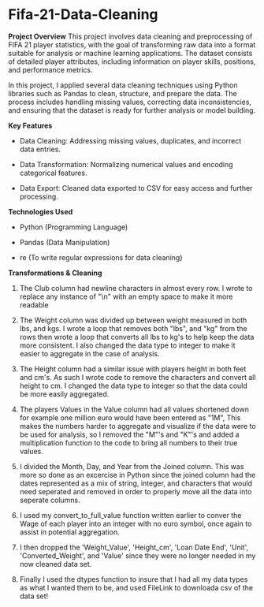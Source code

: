 # Fifa-21-Data-Cleaning
**Project Overview**
This project involves data cleaning and preprocessing of FIFA 21 player statistics, with the goal of transforming raw data into a format suitable for analysis or machine learning applications. The dataset consists of detailed player attributes, including information on player skills, positions, and performance metrics.

In this project, I applied several data cleaning techniques using Python libraries such as Pandas to clean, structure, and prepare the data. The process includes handling missing values, correcting data inconsistencies, and ensuring that the dataset is ready for further analysis or model building.

**Key Features**
- Data Cleaning: Addressing missing values, duplicates, and incorrect data entries.

- Data Transformation: Normalizing numerical values and encoding categorical features.

- Data Export: Cleaned data exported to CSV for easy access and further processing.

**Technologies Used**
- Python (Programming Language)

- Pandas (Data Manipulation)

- re (To write regular expressions for data cleaning)

**Transformations & Cleaning**
1. The Club column had newline characters in almost every row. I wrote to replace any instance of "\n" with an empty space to make it more readable

2. The Weight column was divided up between weight measured in both lbs, and kgs. I wrote a loop that removes both "lbs", and "kg" from the rows then wrote a loop that converts all lbs to kg's to help keep the data more consistent. I also changed the data type to integer to make it easier to aggregate in the case of analysis.

3. The Height column had a similar issue with players height in both feet and cm's. As such I wrote code to remove the characters and convert all height to cm. I changed the data type to integer so that the data could be more easily aggregated.

4. The players Values in the Value column had all values shortened down for example one million euro would have been entered as "1M", This makes the numbers harder to aggregate and visualize if the data were to be used for analysis, so I removed the "M"'s and "K"'s and added a multiplication function to the code to bring all numbers to their true values.

5. I divided the Month, Day, and Year from the Joined column. This was more so done as an excercise in Python since the joined column had the dates represented as a mix of string, integer, and characters that would need seperated and removed in order to properly move all the data into seperate columns.

6. I used my convert_to_full_value function written earlier to conver the Wage of each player into an integer with no euro symbol, once again to assist in potential aggregation.

7. I then dropped the 'Weight_Value', 'Height_cm', 'Loan Date End', 'Unit', 'Converted_Weight', and 'Value' since they were no longer needed in my now cleaned data set.

8. Finally I used the dtypes function to insure that I had all my data types as what I wanted them to be, and used FileLink to downloada csv of the data set!
